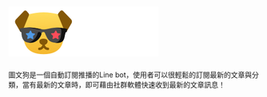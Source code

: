 ![圖文狗](https://github.com/artifactblue/artifactblue/blob/master/public/images/dogdog.png)
=======================
圖文狗是一個自動訂閱推播的Line bot，使用者可以很輕鬆的訂閱最新的文章與分類，當有最新的文章時，即可藉由社群軟體快速收到最新的文章訊息！
